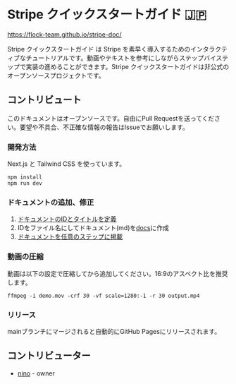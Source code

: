 # Stripe クイックスタートガイド 🇯🇵

https://flock-team.github.io/stripe-doc/

Stripe クイックスタートガイド は Stripe を素早く導入するためのインタラクティブなチュートリアルです。動画やテキストを参考にしながらステップバイステップで実装の進めることができます。Stripe クイックスタートガイドは非公式のオープンソースプロジェクトです。
## コントリビュート

このドキュメントはオープンソースです。自由にPull Requestを送ってください。要望や不具合、不正確な情報の報告はIssueでお願いします。

### 開発方法

Next.js と Tailwind CSS を使っています。

```bash:ターミナル
npm install
npm run dev
```
### ドキュメントの追加、修正

1. [ドキュメントのIDとタイトルを定義](https://github.com/flock-team/stripe-doc/blob/main/docs/doc-titles.ts)
2. IDをファイル名にしてドキュメント(md)を[docs](https://github.com/flock-team/stripe-doc/tree/main/docs)に作成
3. [ドキュメントを任意のステップに掲載](https://github.com/flock-team/stripe-doc/blob/main/docs/doc-tree.ts)

### 動画の圧縮

動画は以下の設定で圧縮してから追加してください。16:9のアスペクト比を推奨します。

```bash:ターミナル
ffmpeg -i demo.mov -crf 30 -vf scale=1280:-1 -r 30 output.mp4
```

### リリース

mainブランチにマージされると自動的にGitHub Pagesにリリースされます。

## コントリビューター

- [nino](https://twitter.com/d151005) - owner